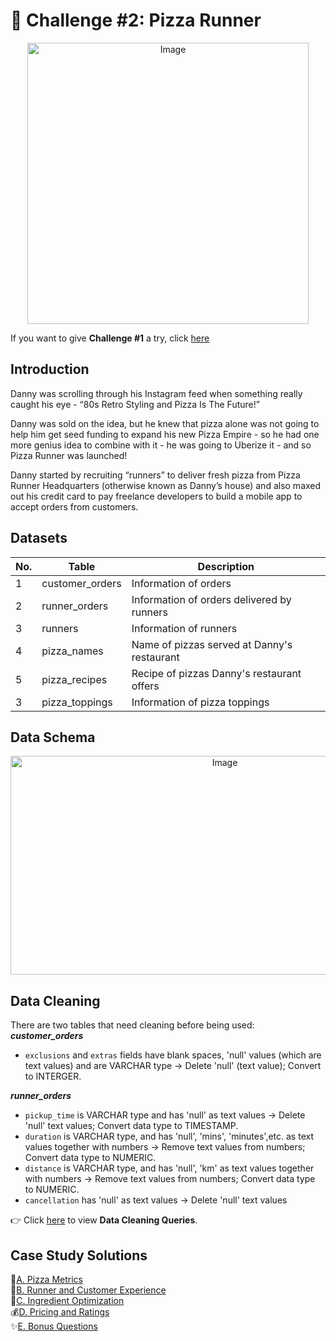# 🍕 Challenge #2: Pizza Runner
<p align="center">
<img src="https://8weeksqlchallenge.com/images/case-study-designs/2.png" alt="Image" width="450" height="450">

If you want to give **Challenge #1** a try, click [here](https://8weeksqlchallenge.com/case-study-2/)

## Introduction
Danny was scrolling through his Instagram feed when something really caught his eye - “80s Retro Styling and Pizza Is The Future!”

Danny was sold on the idea, but he knew that pizza alone was not going to help him get seed funding to expand his new Pizza Empire - so he had one more genius idea to combine with it - he was going to Uberize it - and so Pizza Runner was launched!

Danny started by recruiting “runners” to deliver fresh pizza from Pizza Runner Headquarters (otherwise known as Danny’s house) and also maxed out his credit card to pay freelance developers to build a mobile app to accept orders from customers.

## Datasets 

| No. | Table  | Description |
|----|---------|------------|
| 1  | customer_orders   | Information of orders |
| 2  | runner_orders    | Information of orders delivered by runners |
| 3  | runners | Information of runners |
| 4  | pizza_names | Name of pizzas served at Danny's restaurant |
| 5  | pizza_recipes | Recipe of pizzas Danny's restaurant offers |
| 3  | pizza_toppings | Information of pizza toppings |

## Data Schema
<p align="center">
<img src="https://github.com/user-attachments/assets/15577c4f-27e3-4ef5-854e-d329a25a3792" alt="Image" width="670" height="350">

## Data Cleaning
There are two tables that need cleaning before being used:\
**_customer_orders_**
- `exclusions` and `extras` fields have blank spaces, 'null' values (which are text values) and are VARCHAR type -> Delete 'null' (text value); Convert to INTERGER.

**_runner_orders_**
- `pickup_time` is VARCHAR type and has 'null' as text values -> Delete 'null' text values; Convert data type to TIMESTAMP.
- `duration` is VARCHAR type, and has 'null', 'mins', 'minutes',etc. as text values together with numbers -> Remove text values from numbers; Convert data type to NUMERIC.
- `distance` is VARCHAR type, and has 'null', 'km' as text values together with numbers -> Remove text values from numbers; Convert data type to NUMERIC.
- `cancellation` has 'null' as text values -> Delete 'null' text values 

👉 Click [here](https://github.com/PHAMTHUYDUYEN/8-week-SQL-Challenge/blob/main/Challenge%20%232%20-%20Pizza%20Runner/0.%20DATA%20CLEANING.md) to view **Data Cleaning Queries**.

## Case Study Solutions
🍕[A. Pizza Metrics](https://github.com/PHAMTHUYDUYEN/8-week-SQL-Challenge/blob/main/Challenge%20%232%20-%20Pizza%20Runner/A.%20PIZZA%20METRICS.md)\
🏃[B. Runner and Customer Experience](https://github.com/PHAMTHUYDUYEN/8-week-SQL-Challenge/blob/main/Challenge%20%232%20-%20Pizza%20Runner/B.%20RUNNER%20AND%20CUSTOMERS%20EXPERIENCE.md)\
🥓[C. Ingredient Optimization](https://github.com/PHAMTHUYDUYEN/8-week-SQL-Challenge/blob/main/Challenge%20%232%20-%20Pizza%20Runner/C.%20INGREDIENT%20OPTIMIZATION.md)\
💰[D. Pricing and Ratings](https://github.com/PHAMTHUYDUYEN/8-week-SQL-Challenge/blob/main/Challenge%20%232%20-%20Pizza%20Runner/D.%20PRICING%20AND%20RATINGS.md)\
✨[E. Bonus Questions](https://github.com/PHAMTHUYDUYEN/8-week-SQL-Challenge/blob/main/Challenge%20%232%20-%20Pizza%20Runner/E.%20BONUS%20QUESTIONS.md)
